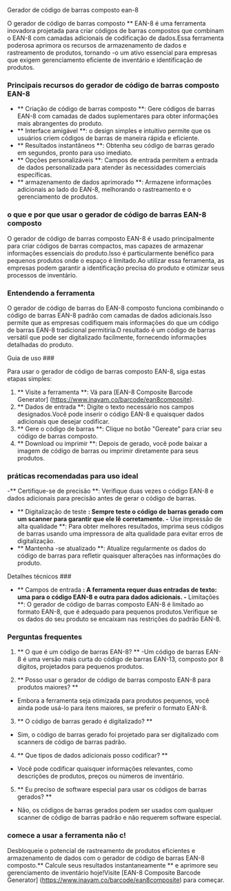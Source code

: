 Gerador de código de barras composto ean-8

O gerador de código de barras composto ** EAN-8 é uma ferramenta inovadora projetada para criar códigos de barras compostos que combinam o EAN-8 com camadas adicionais de codificação de dados.Essa ferramenta poderosa aprimora os recursos de armazenamento de dados e rastreamento de produtos, tornando -o um ativo essencial para empresas que exigem gerenciamento eficiente de inventário e identificação de produtos.

### Principais recursos do gerador de código de barras composto EAN-8

- ** Criação de código de barras composto **: Gere códigos de barras EAN-8 com camadas de dados suplementares para obter informações mais abrangentes do produto.
- ** Interface amigável **: o design simples e intuitivo permite que os usuários criem códigos de barras de maneira rápida e eficiente.
- ** Resultados instantâneos **: Obtenha seu código de barras gerado em segundos, pronto para uso imediato.
- ** Opções personalizáveis ​​**: Campos de entrada permitem a entrada de dados personalizada para atender às necessidades comerciais específicas.
- ** armazenamento de dados aprimorado **: Armazene informações adicionais ao lado do EAN-8, melhorando o rastreamento e o gerenciamento de produtos.

### o que e por que usar o gerador de código de barras EAN-8 composto

O gerador de código de barras composto EAN-8 é usado principalmente para criar códigos de barras compactos, mas capazes de armazenar informações essenciais do produto.Isso é particularmente benéfico para pequenos produtos onde o espaço é limitado.Ao utilizar essa ferramenta, as empresas podem garantir a identificação precisa do produto e otimizar seus processos de inventário.

### Entendendo a ferramenta

O gerador de código de barras do EAN-8 composto funciona combinando o código de barras EAN-8 padrão com camadas de dados adicionais.Isso permite que as empresas codifiquem mais informações do que um código de barras EAN-8 tradicional permitiria.O resultado é um código de barras versátil que pode ser digitalizado facilmente, fornecendo informações detalhadas do produto.

Guia de uso ###

Para usar o gerador de código de barras composto EAN-8, siga estas etapas simples:

1. ** Visite a ferramenta **: Vá para [EAN-8 Composite Barcode Generator] (https://www.inayam.co/barcode/ean8composite).
2. ** Dados de entrada **: Digite o texto necessário nos campos designados.Você pode inserir o código EAN-8 e quaisquer dados adicionais que desejar codificar.
3. ** Gere o código de barras **: Clique no botão "Gereate" para criar seu código de barras composto.
4. ** Download ou imprimir **: Depois de gerado, você pode baixar a imagem de código de barras ou imprimir diretamente para seus produtos.

### práticas recomendadas para uso ideal

-** Certifique-se de precisão **: Verifique duas vezes o código EAN-8 e dados adicionais para precisão antes de gerar o código de barras.
- ** Digitalização de teste **: Sempre teste o código de barras gerado com um scanner para garantir que ele lê corretamente.
-** Use impressão de alta qualidade **: Para obter melhores resultados, imprima seus códigos de barras usando uma impressora de alta qualidade para evitar erros de digitalização.
- ** Mantenha -se atualizado **: Atualize regularmente os dados do código de barras para refletir quaisquer alterações nas informações do produto.

Detalhes técnicos ###

- ** Campos de entrada **: A ferramenta requer duas entradas de texto: uma para o código EAN-8 e outra para dados adicionais.
-** Limitações **: O gerador de código de barras composto EAN-8 é limitado ao formato EAN-8, que é adequado para pequenos produtos.Verifique se os dados do seu produto se encaixam nas restrições do padrão EAN-8.

### Perguntas frequentes

1. ** O que é um código de barras EAN-8? **
-Um código de barras EAN-8 é uma versão mais curta do código de barras EAN-13, composto por 8 dígitos, projetados para pequenos produtos.

2. ** Posso usar o gerador de código de barras composto EAN-8 para produtos maiores? **
- Embora a ferramenta seja otimizada para produtos pequenos, você ainda pode usá-lo para itens maiores, se preferir o formato EAN-8.

3. ** O código de barras gerado é digitalizado? **
- Sim, o código de barras gerado foi projetado para ser digitalizado com scanners de código de barras padrão.

4. ** Que tipos de dados adicionais posso codificar? **
- Você pode codificar quaisquer informações relevantes, como descrições de produtos, preços ou números de inventário.

5. ** Eu preciso de software especial para usar os códigos de barras gerados? **
- Não, os códigos de barras gerados podem ser usados ​​com qualquer scanner de código de barras padrão e não requerem software especial.

### comece a usar a ferramenta não c!

Desbloqueie o potencial de rastreamento de produtos eficientes e armazenamento de dados com o gerador de código de barras EAN-8 composto.** Calcule seus resultados instantaneamente ** e aprimore seu gerenciamento de inventário hoje!Visite [EAN-8 Composite Barcode Generator] (https://www.inayam.co/barcode/ean8composite) para começar.